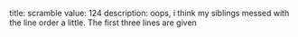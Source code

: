 title: scramble
value: 124
description: oops, i think my siblings messed with the line order a little. The first three lines are given